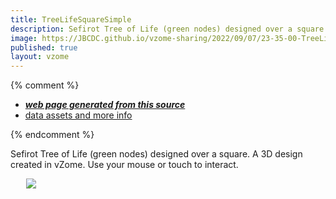 ```yaml
---
title: TreeLifeSquareSimple
description: Sefirot Tree of Life (green nodes) designed over a square.  A 3D design created in vZome.  Use your mouse or touch to interact.
image: https://JBCDC.github.io/vzome-sharing/2022/09/07/23-35-00-TreeLifeSquare/TreeLifeSquare.png
published: true
layout: vzome
---
```


{% comment %}
 - [***web page generated from this source***](<https://JBCDC.github.io/vzome-sharing/2022/09/07/TreeLifeSquare-23-35-00.html>)
 - [data assets and more info](<https://github.com/JBCDC/vzome-sharing/tree/main/2022/09/07/23-35-00-TreeLifeSquare/>)
 
{% endcomment %}

Sefirot Tree of Life (green nodes) designed over a square.  A 3D design created in vZome.  Use your mouse or touch to interact.

<vzome-viewer style="width: 87%; height: 60vh; margin: 5%"
       src="https://JBCDC.github.io/vzome-sharing/2022/09/07/23-35-00-TreeLifeSquare/TreeLifeSquare.vZome" >
  <img src="https://JBCDC.github.io/vzome-sharing/2022/09/07/23-35-00-TreeLifeSquare/TreeLifeSquare.png" />
</vzome-viewer>